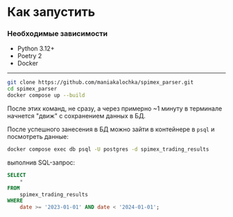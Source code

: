 # Как запустить

### Необходимые зависимости

- Python 3.12+
- Poetry 2
- Docker

---

```bash
git clone https://github.com/maniakalochka/spimex_parser.git
cd spimex_parser
docker compose up --build
```

После этих команд, не сразу, а через примерно ~1 минуту в терминале начнется "движ" с сохранением данных в БД.

После успешного занесения в БД можно зайти в контейнере в `psql` и посмотреть данные:

```bash
docker compose exec db psql -U postgres -d spimex_trading_results
```

выполнив SQL-запрос:

```sql
SELECT
    *
FROM
    spimex_trading_results
WHERE
    date >= '2023-01-01' AND date < '2024-01-01';
```
